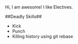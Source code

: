 Hi, I am awesome!
I like Electives.

##Deadly Skills##
* Kick
* Punch
* Killing history using git rebase
